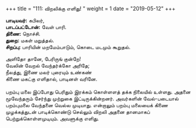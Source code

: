﻿+++
title = "111: விறலிக்கு எளிது!  "
weight = 1
date = "2019-05-12"
+++

**பாடியவர்:** கபிலர்,  
**பாடப்பட்டோன்:** வேள் பாரி.  
**திணை:** நொச்சி.  
**துறை:** மகள் மறுத்தல்.  
**சிறப்பு:** பாரியின் மறமேம்பாடும், கொடை மடமும் கூறுதல்.  
  
அளிதோ தானே, பேரிருங் குன்றே!  
வேலின் வேறல் வேந்தர்க்கோ அரிதே;  
நீலத்து, இணை மலர் புரையும் உண்கண்  
கிணை மகட்கு எளிதால், பாடினள் வரினே.  
   
பறம்பு மலை இப்போது பெரிதும் இரக்கம் கொள்ளளத் தக்க நிலையில் உள்ளது. அதனை மூவேந்தரும் சேர்ந்து முற்றுகை இட்டிருக்கின்றனர். அவர்களின் வேல்-படையால் பறம்புமலை வேந்தனை வெல்ல முடியாது. என்றாலும் பறம்பு மலையைக் கிணை முழக்கத்துடன் பாடிக்கொண்டு செல்லும் விறலி அதனை தானமாகப் பெற்றுக்கொள்ளமுடியும். அவளுக்கு எளிது.  

